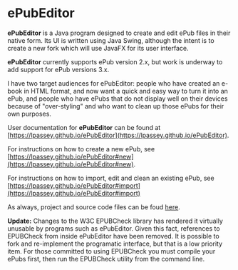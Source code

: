# ePubEditor

**ePubEditor** is a Java program designed to create and edit ePub files in their native form.
Its UI is written using Java Swing, although the intent is to create a new fork which will
use JavaFX for its user interface.

**ePubEditor** currently supports ePub version 2.x, but work is underway to add support for
ePub versions 3.x.

I have two target audiences for ePubEditor: people who have created an e-book in HTML format, 
and now want a quick and easy way to turn it into an ePub, and people who have ePubs that do 
not display well on their devices because of "over-styling" and who want to clean up those 
ePubs for their own purposes.

User documentation for **ePubEditor** can be found at [https://lpassey.github.io/ePubEditor](https://lpassey.github.io/ePubEditor).

For instructions on how to create a new ePub, see [https://lpassey.github.io/ePubEditor#new](https://lpassey.github.io/ePubEditor#new).

For instructions on how to import, edit and clean an existing ePub, see [https://lpassey.github.io/ePubEditor#import](https://lpassey.github.io/ePubEditor#import)

As always, project and source code files can be foud [here](https://www.github.com/lpassey/ePubEditor).

**Update:** Changes to the W3C EPUBCheck library has rendered it virtually unusable by 
programs such as ePubEditor. Given this fact, references to EPUBCheck from inside ePubEditor
have been removed. It is possible to fork and re-implement the programatic interface, but
that is a low priority item. For those committed to using EPUBCheck you must compile
  your ePubs first, then 
  run the EPUBCheck utility from the command line.

